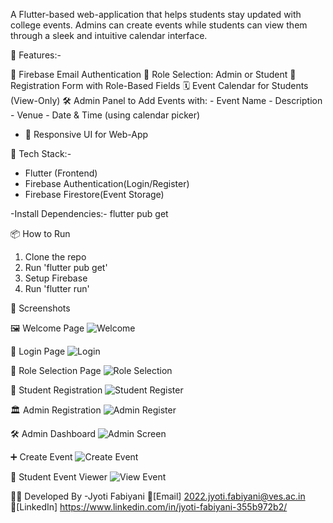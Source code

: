 A Flutter-based web-application that helps students stay updated with college events. Admins can create events while students can view them through a sleek and intuitive calendar interface.

🚀 Features:-

 🔐 Firebase Email Authentication
 👤 Role Selection: Admin or Student
 🧾 Registration Form with Role-Based Fields
 🗓️ Event Calendar for Students (View-Only)
 🛠️ Admin Panel to Add Events with:
    - Event Name
    - Description
    - Venue
    - Date & Time (using calendar picker)
- 📱 Responsive UI for Web-App
 
🧪 Tech Stack:-

- Flutter (Frontend)
- Firebase Authentication(Login/Register)
- Firebase Firestore(Event Storage)
 
-Install Dependencies:-
   flutter pub get

📦 How to Run

 1. Clone the repo  
 2. Run 'flutter pub get' 
 3. Setup Firebase  
 4. Run 'flutter run'

 📸 Screenshots

   🖼️ Welcome Page
![Welcome](screenshots/WelcomePage.png)

   🔐 Login Page
![Login](screenshots/LoginPage.png)

   🧭 Role Selection Page
![Role Selection](screenshots/RoleSelectionPage.png)

   📝 Student Registration
![Student Register](screenshots/StudentRegister.png)

   🏛️ Admin Registration
![Admin Register](screenshots/AdminRegister.png)

   🛠️ Admin Dashboard
![Admin Screen](screenshots/AdminScreen.png)

   ➕ Create Event
![Create Event](screenshots/CreateEvent.png)

   📅 Student Event Viewer
![View Event](screenshots/ViewEvent.png)

👩‍💻 Developed By
   -Jyoti Fabiyani 
 📧[Email] 2022.jyoti.fabiyani@ves.ac.in
 🔗[LinkedIn] https://www.linkedin.com/in/jyoti-fabiyani-355b972b2/
